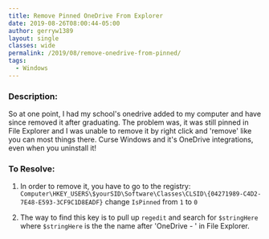 ```yaml
---
title: Remove Pinned OneDrive From Explorer
date: 2019-08-26T08:00:44-05:00
author: gerryw1389
layout: single
classes: wide
permalink: /2019/08/remove-onedrive-from-pinned/
tags:
  - Windows
---
```

<!--more-->

### Description:
So at one point, I had my school's onedrive added to my computer and have since removed it after graduating. The problem was, it was still pinned in File Explorer and I was unable to remove it by right click and 'remove' like you can most things there. Curse Windows and it's OneDrive integrations, even when you uninstall it!

### To Resolve:

1. In order to remove it, you have to go to the registry:
`Computer\HKEY_USERS\$yourSID\Software\Classes\CLSID\{04271989-C4D2-7E48-E593-3CF9C1D8EADF}` change `IsPinned` from `1` to `0`

2. The way to find this key is to pull up `regedit` and search for `$stringHere` where `$stringHere` is the the name after 'OneDrive - ' in File Explorer.
